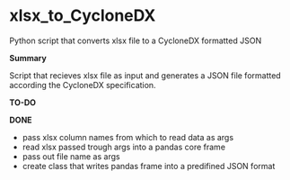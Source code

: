 # xlsx_to_CycloneDX
Python script that converts xlsx file to a CycloneDX formatted JSON


**Summary**

Script that recieves xlsx file as input 
and generates a JSON file formatted according 
the CycloneDX specification. 


**TO-DO**

**DONE**

- pass xlsx column names from which to read data as args
- read xlsx passed trough args into a pandas core frame
- pass out file name as args
- create class that writes pandas frame into a predifined JSON format
